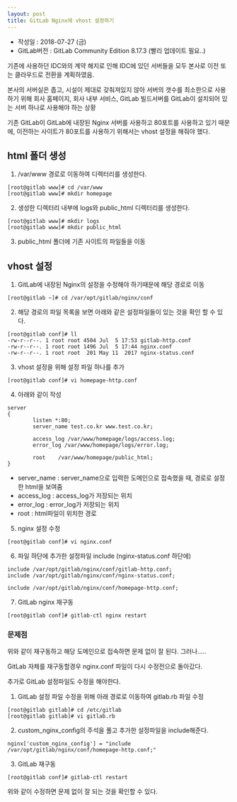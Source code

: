 ```yaml
---
layout: post
title: GitLab Nginx에 vhost 설정하기
---
```


- 작성일 : 2018-07-27 (금)
- GitLab버전 : GitLab Community Edition 8.17.3 (빨리 업데이트 필요..)

기존에 사용하던 IDC와의 계약 해지로 인해 IDC에 있던 서버들을 모두 본사로 이전 또는 클라우드로 전환을 계획하였음.

본사의 서버실은 좁고, 시설이 제대로 갖춰져있지 않아 서버의 갯수를 최소한으로 사용하기 위해
회사 홈페이지, 회사 내부 서비스, GitLab 빌드서버를 GitLab이 설치되어 있는 서버 하나로 사용해야 하는 상황

기존 GitLab이 GitLab에 내장된 Nginx 서버를 사용하고 80포트를 사용하고 있기 때문에, 이전하는 사이트가 80포트를 사용하기 위해서는 vhost 설정을 해줘야 했다.

## html 폴더 생성

1. /var/www 경로로 이동하여 디렉터리를 생성한다.
```
[root@gitlab www]# cd /var/www
[root@gitlab www]# mkdir homepage
```

2. 생성한 디렉터리 내부에 logs와 public_html 디렉터리를 생성한다.
```
[root@gitlab www]# mkdir logs
[root@gitlab www]# mkdir public_html
```
3. public_html 폴더에 기존 사이트의 파일들을 이동

## vhost 설정

1. GitLab에 내장된 Nginx의 설정을 수정해야 하기때문에 해당 경로로 이동
```
[root@gitlab ~]# cd /var/opt/gitlab/nginx/conf
```
2. 해당 경로의 파일 목록을 보면 아래와 같은 설정파일들이 있는 것을 확인 할 수 있다.
```
[root@gitlab conf]# ll
-rw-r--r--. 1 root root 4504 Jul  5 17:53 gitlab-http.conf
-rw-r--r--. 1 root root 1496 Jul  5 17:44 nginx.conf
-rw-r--r--. 1 root root  201 May 11  2017 nginx-status.conf
```
3. vhost 설정을 위해 설정 파일 하나를 추가
```
[root@gitlab conf]# vi homepage-http.conf
```
4. 아래와 같이 작성
```
server
{
        listen *:80;
        server_name test.co.kr www.test.co.kr;

        access_log /var/www/homepage/logs/access.log;
        error_log /var/www/homepage/logs/error.log;

        root    /var/www/homepage/public_html;
}
```
- server_name : server_name으로 입력한 도메인으로 접속했을 때, 경로로 설정한 html을 보여줌
- access_log : access_log가 저장되는 위치
- error_log : error_log가 저장되는 위치
- root : html파일이 위치한 경로
5. nginx 설정 수정
```
[root@gitlab conf]# vi nginx.conf
```
6. 파일 하단에 추가한 설정파일 include (nginx-status.conf 하단에)  
```  
include /var/opt/gitlab/nginx/conf/gitlab-http.conf;  
include /var/opt/gitlab/nginx/conf/nginx-status.conf;  
  
include /var/opt/gitlab/nginx/conf/homepage-http.conf;  
```  
7. GitLab nginx 재구동
```
[root@gitlab conf]# gitlab-ctl nginx restart
```

### 문제점

위와 같이 재구동하고 해당 도메인으로 접속하면 문제 없이 잘 된다.
그러나.....

GitLab 자체를 재구동할경우 nginx.conf 파일이 다시 수정전으로 돌아갔다.

추가로 GitLab 설정파일도 수정을 해야한다.

1. GitLab 설정 파일 수정을 위해 아래 경로로 이동하여 gitlab.rb 파일 수정
```
[root@gitlab gitlab]# cd /etc/gitlab
[root@gitlab gitlab]# vi gitlab.rb
```
2. custom_nginx_config의 주석을 풀고 추가한 설정파일을 include해준다.
```
nginx['custom_nginx_config'] = "include /var/opt/gitlab/nginx/conf/homepage-http.conf;"
```
3. GitLab 재구동
```
[root@gitlab conf]# gitlab-ctl restart
```

위와 같이 수정하면 문제 없이 잘 되는 것을 확인할 수 있다.
